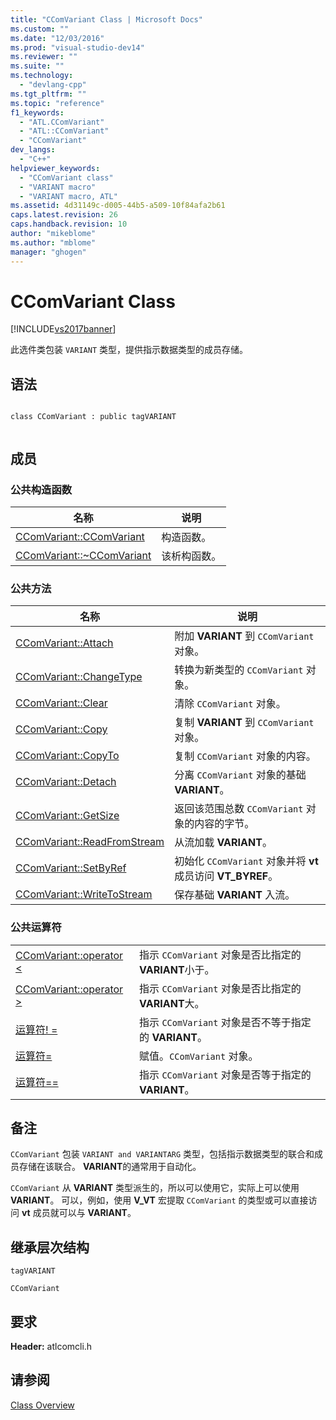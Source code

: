 ```yaml
---
title: "CComVariant Class | Microsoft Docs"
ms.custom: ""
ms.date: "12/03/2016"
ms.prod: "visual-studio-dev14"
ms.reviewer: ""
ms.suite: ""
ms.technology: 
  - "devlang-cpp"
ms.tgt_pltfrm: ""
ms.topic: "reference"
f1_keywords: 
  - "ATL.CComVariant"
  - "ATL::CComVariant"
  - "CComVariant"
dev_langs: 
  - "C++"
helpviewer_keywords: 
  - "CComVariant class"
  - "VARIANT macro"
  - "VARIANT macro, ATL"
ms.assetid: 4d31149c-d005-44b5-a509-10f84afa2b61
caps.latest.revision: 26
caps.handback.revision: 10
author: "mikeblome"
ms.author: "mblome"
manager: "ghogen"
---
```

# CComVariant Class
[!INCLUDE[vs2017banner](../../assembler/inline/includes/vs2017banner.md)]

此选件类包装 `VARIANT` 类型，提供指示数据类型的成员存储。  
  
## 语法  
  
```  
  
class CComVariant : public tagVARIANT  
  
```  
  
## 成员  
  
### 公共构造函数  
  
|名称|说明|  
|--------|--------|  
|[CComVariant::CComVariant](../Topic/CComVariant::CComVariant.md)|构造函数。|  
|[CComVariant::~CComVariant](../Topic/CComVariant::~CComVariant.md)|该析构函数。|  
  
### 公共方法  
  
|名称|说明|  
|--------|--------|  
|[CComVariant::Attach](../Topic/CComVariant::Attach.md)|附加 **VARIANT** 到 `CComVariant` 对象。|  
|[CComVariant::ChangeType](../Topic/CComVariant::ChangeType.md)|转换为新类型的 `CComVariant` 对象。|  
|[CComVariant::Clear](../Topic/CComVariant::Clear.md)|清除 `CComVariant` 对象。|  
|[CComVariant::Copy](../Topic/CComVariant::Copy.md)|复制 **VARIANT** 到 `CComVariant` 对象。|  
|[CComVariant::CopyTo](../Topic/CComVariant::CopyTo.md)|复制 `CComVariant` 对象的内容。|  
|[CComVariant::Detach](../Topic/CComVariant::Detach.md)|分离 `CComVariant` 对象的基础 **VARIANT**。|  
|[CComVariant::GetSize](../Topic/CComVariant::GetSize.md)|返回该范围总数 `CComVariant` 对象的内容的字节。|  
|[CComVariant::ReadFromStream](../Topic/CComVariant::ReadFromStream.md)|从流加载 **VARIANT**。|  
|[CComVariant::SetByRef](../Topic/CComVariant::SetByRef.md)|初始化 `CComVariant` 对象并将 **vt** 成员访问 **VT\_BYREF**。|  
|[CComVariant::WriteToStream](../Topic/CComVariant::WriteToStream.md)|保存基础 **VARIANT** 入流。|  
  
### 公共运算符  
  
|||  
|-|-|  
|[CComVariant::operator \<](../Topic/CComVariant::operator%20%3C.md)|指示 `CComVariant` 对象是否比指定的 **VARIANT**小于。|  
|[CComVariant::operator \>](../Topic/CComVariant::operator%20%3E.md)|指示 `CComVariant` 对象是否比指定的 **VARIANT**大。|  
|[运算符\! \=](../Topic/CComVariant::operator%20!=.md)|指示 `CComVariant` 对象是否不等于指定的 **VARIANT**。|  
|[运算符\=](../Topic/CComVariant::operator%20=.md)|赋值。`CComVariant` 对象。|  
|[运算符\=\=](../Topic/CComVariant::operator%20==.md)|指示 `CComVariant` 对象是否等于指定的 **VARIANT**。|  
  
## 备注  
 `CComVariant` 包装 `VARIANT and VARIANTARG` 类型，包括指示数据类型的联合和成员存储在该联合。  **VARIANT**的通常用于自动化。  
  
 `CComVariant` 从 **VARIANT** 类型派生的，所以可以使用它，实际上可以使用 **VARIANT**。  可以，例如，使用 **V\_VT** 宏提取 `CComVariant` 的类型或可以直接访问 **vt** 成员就可以与 **VARIANT**。  
  
## 继承层次结构  
 `tagVARIANT`  
  
 `CComVariant`  
  
## 要求  
 **Header:** atlcomcli.h  
  
## 请参阅  
 [Class Overview](../../atl/atl-class-overview.md)